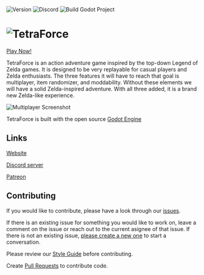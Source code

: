![Version](https://img.shields.io/github/v/tag/loudsmilestudios/TetraForce?label=version) ![Discord](https://img.shields.io/discord/637735060757544983?label=Discord) ![Build Godot Project](https://github.com/fornclake/TetraForce/workflows/Build%20Godot%20Project/badge.svg?branch=master)

# ![TetraForce](https://tetraforce.io/wp-content/uploads/2020/07/Logo_FullyRendered-1024x617.png)

[Play Now!](https://tetraforce.io/downloads/)

TetraForce is an action adventure game inspired by the top-down Legend of Zelda games. It is designed to be very replayable for casual players and Zelda enthusiasts. The three features it will have to reach that goal is multiplayer, item randomizer, and moddability. Without these elements we will have a solid Zelda-inspired adventure. With all three added, it is a brand new Zelda-like experience.

![Multiplayer Screenshot](https://miro.medium.com/max/2930/1*ydgwH7-VoGrR0l6yx1-_OQ.png)

TetraForce is built with the open source [Godot Engine](https://godotengine.org/)

## Links

[Website](https://tetraforce.io/)

[Discord server](https://discord.gg/cxTBVCZ)

[Patreon](https://www.patreon.com/tetraforce)

## Contributing

If you would like to contribute, please have a look through our [issues](https://github.com/loudsmilestudios/TetraForce/issues).

If there is an existing issue for something you would like to work on, leave a comment on the issue or reach out to the current asignee of that issue. If there is not an existing issue, [please create a new one](https://github.com/loudsmilestudios/TetraForce/issues/new/choose) to start a conversation.

Please review our [Style Guide](https://github.com/fornclake/TetraForce/wiki/Style-Guide) before contributing.

Create [Pull Requests](https://opensource.com/article/19/7/create-pull-request-github) to contribute code.
